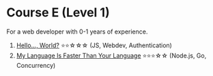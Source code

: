 # Course E (Level 1)

For a web developer with 0-1 years of experience.

1. [Hello..., World?](./01-hello...%2Cworld%3F-**•••(js%2Cwebdev%2Cauth)) ⭐⭐☆☆☆
   (JS, Webdev, Authentication)
2. [My Language Is Faster Than Your Language](./02-my-language-is-faster-than-your-language-***••(node.js%2Cgolang%2Cconcurrency))
   ⭐⭐⭐☆☆ (Node.js, Go, Concurrency)
